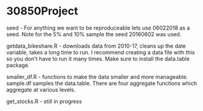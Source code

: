 # 30850Project

seed - For anything we want to be reproduceable lets use 06022018 as a seed. Note for the 5% and 10% sample the seed 20160602 was used.

getdata_bikeshare.R - downloads data from 2010-17, cleans up the date variable, takes a long time to run. I recommend creating a data file with this so you don't have to run it many times. Make sure to install the data.table package.

smaller_df.R - functions to make the data smaller and more manageable. sample.df samples the data.table. There are four aggregate functions which aggregate at various levels.

get_stocks.R - still in progress
